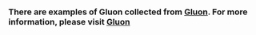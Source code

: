 ﻿### There are examples of Gluon collected from [Gluon](http://zh.gluon.ai/). For more information, please visit [Gluon](http://zh.gluon.ai/)